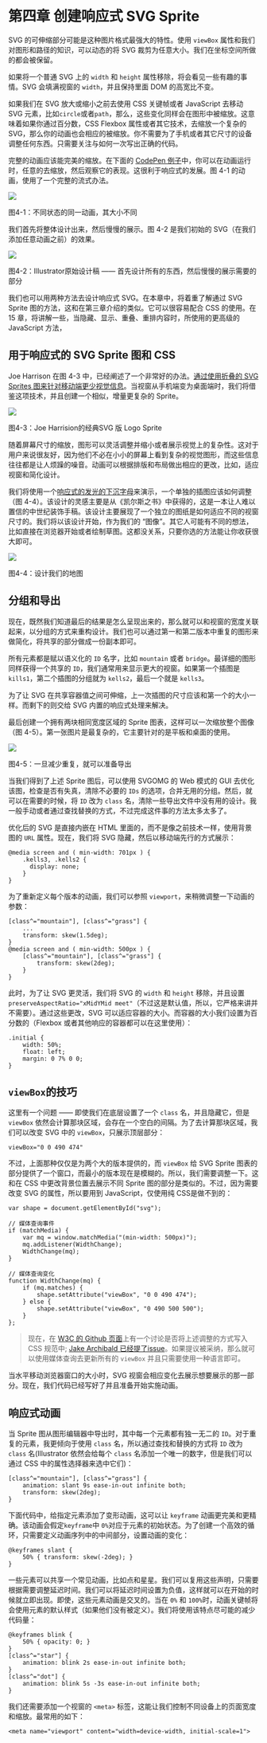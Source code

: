 ﻿# 第四章 创建响应式 SVG Sprite

SVG 的可伸缩部分可能是这种图片格式最强大的特性。使用 `viewBox` 属性和我们对图形和路径的知识，可以动态的将 SVG 裁剪为任意大小。我们在坐标空间所做的都会被保留。

如果将一个普通 SVG 上的 `width` 和 `height` 属性移除，将会看见一些有趣的事情。SVG 会填满视窗的 `width`，并且保持里面 DOM 的高宽比不变。

如果我们在 SVG 放大或缩小之前去使用 CSS 关键帧或者 JavaScript 去移动 SVG 元素，比如`circle`或者`path`，那么，这些变化同样会在图形中被缩放。这意味着如果你通过百分数，CSS Flexbox 属性或者其它技术，去缩放一个复杂的 SVG，那么你的动画也会相应的被缩放。你不需要为了手机或者其它尺寸的设备调整任何东西。只需要关注与如何一次写出正确的代码。

完整的动画应该能完美的缩放。在下面的 [CodePen 例子](http://codepen.io/sdras/full/jPLgQM/)中，你可以在动画运行时，任意的去缩放，然后观察它的表现。这很利于响应式的发展。图 4-1 的动画，使用了一个完整的流式办法。

![](images/svga_0401.png)

图4-1：不同状态的同一动画，其大小不同
 
我们首先将整体设计出来，然后慢慢的展示。图 4-2 是我们初始的 SVG（在我们添加任意动画之前）的效果。

![](images/svga_0402.png)

图4-2：Illustrator原始设计稿 —— 首先设计所有的东西，然后慢慢的展示需要的部分

我们也可以用两种方法去设计响应式 SVG。在本章中，将着重了解通过 SVG Sprite 图的方法，这和在第三章介绍的类似。它可以很容易配合 CSS 的使用。在 15 章，将讲解一些，当隐藏、显示、重叠、重排内容时，所使用的更高级的 JavaScript 方法，

## 用于响应式的 SVG Sprite 图和 CSS

Joe Harrison 在图 4-3 中，已经阐述了一个非常好的办法。[通过使用折叠的 SVG Sprites 图来针对移动端更少视觉信息](http://responsiveicons.co.uk/)。当视窗从手机端变为桌面端时，我们将借鉴这项技术，并且创建一个相似，增量更复杂的 Sprite。

![](images/svga_0403.png)

图4-3：Joe Harrision的经典SVG 版 Logo Sprite

随着屏幕尺寸的缩放，图形可以灵活调整并缩小或者展示视觉上的复杂性。这对于用户来说很友好，因为他们不必在小小的屏幕上看到复杂的视觉图形，而这些信息往往都是让人烦躁的噪音。动画可以根据排版和布局做出相应的更改，比如，适应视窗和简化设计。

我们将使用一个[响应式的发光的下沉字母](http://codepen.io/sdras/full/xbyopy/)来演示，一个单独的插图应该如何调整（图 4-4）。该设计的灵感主要是从《凯尔斯之书》中获得的，这是一本让人难以置信的中世纪装饰手稿。该设计主要展现了一个独立的图纸是如何适应不同的视窗尺寸的。我们将以该设计开始，作为我们的 “图像”。其它人可能有不同的想法，比如直接在浏览器开始或者绘制草图。这都没关系，只要你选的方法能让你收获很大即可。

![](images/svga_0404.png)

图4-4：设计我们的地图

## 分组和导出

现在，既然我们知道最后的结果是怎么呈现出来的，那么就可以和视窗的宽度关联起来，以分组的方式来重构设计。我们也可以通过第一和第二版本中重复的图形来做简化，将共享的部分做成一份副本即可。

所有元素都是赋以语义化的 `ID` 名字，比如 `mountain` 或者 `bridge`。最详细的图形同样获得一个共享的 `ID`，我们通常用来显示更大的视窗。如果第一个插图是 `kills1`，第二个插图的分组就为 `kells2`，最后一个就是 `kells3`。

为了让 SVG 在共享容器值之间可伸缩，上一次插图的尺寸应该和第一个的大小一样。而剩下的则交给 SVG 内置的响应式处理来解决。

最后创建一个拥有两块相同宽度区域的 Sprite 图表，这样可以一次缩放整个图像（图 4-5）。第一张图片是最复杂的，它主要针对的是平板和桌面的使用。

![](images/svga_0405.png)

图4-5：一旦减少重复，就可以准备导出

当我们得到了上述 Sprite 图后，可以使用 SVGOMG 的 Web 模式的 GUI 去优化该图，检查是否有失真，清除不必要的 `IDs` 的选项，合并无用的分组。然后，就可以在需要的时候，将 `ID` 改为 `class` 名，清除一些导出文件中没有用的设计。我一般手动或者通过查找替换的方式，不过完成这件事的方法太多太多了。

优化后的 SVG 是直接内嵌在 HTML 里面的，而不是像之前技术一样，使用背景图的 `URL` 属性。现在，我们将 SVG 隐藏，然后以移动端先行的方式展示：

  	@media screen and ( min-width: 701px ) {
        .kells3, .kells2 {
          display: none;
        }
  	}

为了重新定义每个版本的动画，我们可以参照 `viewport`，来稍微调整一下动画的参数：

	[class^="mountain"], [class^="grass"] {
		...
		transform: skew(1.5deg);
	}
	@media screen and ( min-width: 500px ) {
		[class^="mountain"], [class^="grass"] {
			transform: skew(2deg);
		}
	}

此时，为了让 SVG 更灵活，我们将 SVG 的 `width` 和 `height` 移除，并且设置 `preserveAspectRatio="xMidYMid meet"`（不过这是默认值，所以，它严格来讲并不需要）。通过这些更改，SVG 可以适应容器的大小。而容器的大小我们设置为百分数的（Flexbox 或者其他响应的容器都可以在这里使用）：

	.initial {
		width: 50%;
		float: left;
		margin: 0 7% 0 0;
	}

## `viewBox`的技巧

这里有一个问题 —— 即使我们在底层设置了一个 `class` 名，并且隐藏它，但是 `viewBox` 依然会计算那块区域，会存在一个空白的间隔。为了去计算那块区域，我们可以改变 SVG 中的 `viewBox`，只展示顶层部分：

	viewBox="0 0 490 474"

不过，上面那种仅仅是为两个大的版本提供的，而 `viewBox` 给 SVG Sprite 图表的部分提供了一个窗口，而最小的版本现在是模糊的。所以，我们需要调整一下。这和在 CSS 中更改背景位置去展示不同 Sprite 图的部分是类似的。不过，因为需要改变 SVG 的属性，所以要用到 JavaScript，仅使用纯 CSS是做不到的：

	var shape = document.getElementById("svg");
		
	// 媒体查询事件
	if (matchMedia) {
		var mq = window.matchMedia("(min-width: 500px)");
		mq.addListener(WidthChange);
		WidthChange(mq);
	}
	
	// 媒体查询变化
	function WidthChange(mq) {
		if (mq.matches) {
			shape.setAttribute("viewBox", "0 0 490 474");
		} else {
			shape.setAttribute("viewBox", "0 490 500 500");
		}	 
	};

> 现在，在 [W3C 的 Github 页面](https://github.com/w3c/fxtf-drafts/issues/7)上有一个讨论是否将上述调整的方式写入 CSS 规范中; [Jake Archibald 已经提了issue](https://lists.w3.org/Archives/Public/www-style/2016Feb/0328.html)。如果提议被采纳，那么就可以使用媒体查询去更新所有的 `viewBox` 并且只需要使用一种语言即可。

当水平移动浏览器窗口的大小时，SVG 视窗会相应变化去展示想要展示的那一部分。现在，我们代码已经写好了并且准备开始实施动画。

## 响应式动画

当 Sprite 图从图形编辑器中导出时，其中每一个元素都有独一无二的 `ID`。对于重复的元素，我更倾向于使用 `class` 名，所以通过查找和替换的方式将 `ID` 改为 `class` 名(Illustrator 依然会给每个 `class` 名添加一个唯一的数字，但是我们可以通过 CSS 中的属性选择器来选中它们)：

	[class^="mountain"], [class^="grass"] {
		animation: slant 9s ease-in-out infinite both;
		transform: skew(2deg);
	}

下面代码中，给指定元素添加了变形动画，这可以让 `keyframe`  动画更完美和更精确。该动画会假定`keyframe`中 `0%`对应于元素的初始状态。为了创建一个高效的循环，只需要定义动画序列中的中间部分，设置动画的变化：

	@keyframes slant {
		50% { transform: skew(-2deg); }
	}

一些元素可以共享一个常见动画，比如点和星星。我们可以复用这些声明，只需要根据需要调整延迟时间。我们可以将延迟时间设置为负值，这样就可以在开始的时候就立即出现。即使，这些元素动画是交叉的。当在 `0%` 和 `100%`时，动画关键帧将会使用元素的默认样式（如果他们没有被定义）。我们将使用该特点尽可能的减少代码量：

	@keyframes blink {
		50% { opacity: 0; }
	}
	[class^="star"] {
		animation: blink 2s ease-in-out infinite both;
	}
	[class^="dot"] {
		animation: blink 5s -3s ease-in-out infinite both;
	}

我们还需要添加一个视窗的 `<meta>` 标签，这能让我们控制不同设备上的页面宽度和缩放。最常用的如下：

	<meta name="viewport" content="width=device-width, initial-scale=1">